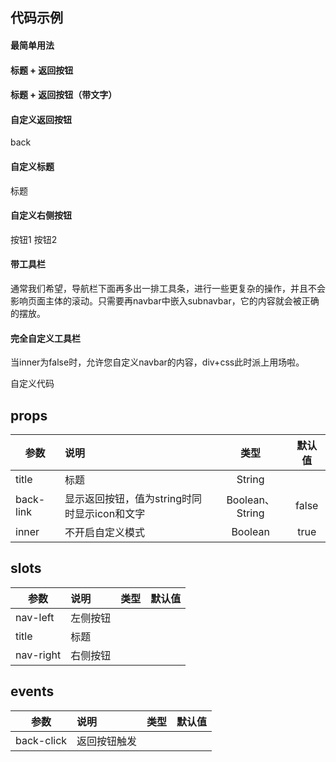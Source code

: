 
## 代码示例
#### 最简单用法
<ClientOnly>
<Common-code-format>
  <highlight-code slot="codeText" lang="vue">
    <bo-navbar title="我是标题"></bo-navbar>
  </highlight-code>
</Common-code-format>
</ClientOnly> 

#### 标题 + 返回按钮
<ClientOnly>
<Common-code-format>
  <highlight-code slot="codeText" lang="vue">
    <bo-navbar back-link title="我是标题"></bo-navbar>
  </highlight-code>
</Common-code-format>
</ClientOnly> 

#### 标题 + 返回按钮（带文字）
<ClientOnly>
<Common-code-format>
  <highlight-code slot="codeText" lang="vue">
    <bo-navbar back-link="back" title="我是标题"></bo-navbar>
  </highlight-code>
</Common-code-format>
</ClientOnly> 

#### 自定义返回按钮
<ClientOnly>
<Common-code-format>
  <highlight-code slot="codeText" lang="vue">
    <bo-navbar title="我是标题">
        <div slot="nav-left">
            <bo-button>back</bo-button>
        </div>
    </bo-navbar>
  </highlight-code>
</Common-code-format>
</ClientOnly> 

#### 自定义标题
<ClientOnly>
<Common-code-format>
  <highlight-code slot="codeText" lang="vue">
    <bo-navbar>
        <div slot="title">
            <bo-button>标题</bo-button>
        </div>
    </bo-navbar>
  </highlight-code>
</Common-code-format>
</ClientOnly> 

#### 自定义右侧按钮
<ClientOnly>
<Common-code-format>
  <highlight-code slot="codeText" lang="vue">
    <bo-navbar>
        <div slot="nav-right">
            <bo-button>按钮1</bo-button>
            <bo-button>按钮2</bo-button>
        </div>
    </bo-navbar>
  </highlight-code>
</Common-code-format>
</ClientOnly> 

#### 带工具栏
通常我们希望，导航栏下面再多出一排工具条，进行一些更复杂的操作，并且不会影响页面主体的滚动。只需要再navbar中嵌入subnavbar，它的内容就会被正确的摆放。

<ClientOnly>
<Common-code-format>
  <highlight-code slot="codeText" lang="vue">
    <bo-navbar title="标题">
      <bo-subnavbar>
        <bo-tabbar :btnArr='btnArr'></bo-tabbar>
      </bo-subnavbar>
    </bo-navbar>
  </highlight-code>
</Common-code-format>
</ClientOnly> 

#### 完全自定义工具栏
当inner为false时，允许您自定义navbar的内容，div+css此时派上用场啦。

<ClientOnly>
<Common-code-format>
  <highlight-code slot="codeText" lang="vue">
    <bo-navbar :inner=false>
        自定义代码
    </bo-navbar>
  </highlight-code>
</Common-code-format>
</ClientOnly> 

## props
| 参数           | 说明                                        | 类型    | 默认值
| ------------- |:--------------------------------------------| :-----: | :-----: |
| title         | 标题                                        | String  |         |
| back-link     | 显示返回按钮，值为string时同时显示icon和文字   | Boolean、String | false |
| inner         | 不开启自定义模式                              | Boolean | true  |


## slots
| 参数           | 说明         | 类型    | 默认值
| ------------- |:-------------| :-----: | :-----: |
| nav-left      | 左侧按钮      |        |         |
| title         | 标题         |         |         |
| nav-right     | 右侧按钮      |        |         |

## events
| 参数           | 说明         | 类型    | 默认值
| ------------- |:-------------| :-----: | :-----: |
| back-click    | 返回按钮触发      |        |         |


